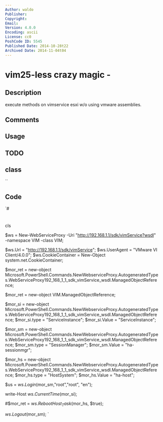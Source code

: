 ```yaml
---
Author: waldo
Publisher: 
Copyright: 
Email: 
Version: 4.0.0
Encoding: ascii
License: cc0
PoshCode ID: 5545
Published Date: 2014-10-28t22
Archived Date: 2014-11-04t04
---
```


# vim25-less crazy magic - 

## Description

execute methods on vimservice esxi w/o using vmware assemblies.

## Comments



## Usage



## TODO



## class

``

## Code

`#
 #
 cls
 
 $ws  =  New-WebServiceProxy -Uri "http://192.168.1.1/sdk/vimService?wsdl" -namespace VIM -class VIM;
 
 $ws.Url = "http://192.168.1.1/sdk/vimService";
 $ws.UserAgent = "VMware VI Client/4.0.0";
 $ws.CookieContainer = New-Object system.net.CookieContainer;
 
 
 $mor_ret = new-object Microsoft.PowerShell.Commands.NewWebserviceProxy.AutogeneratedTypes.WebServiceProxy192_168_1_1_sdk_vimService_wsdl.ManagedObjectReference;
 
 $mor_ret = new-object VIM.ManagedObjectReference;
 
 $mor_si = new-object Microsoft.PowerShell.Commands.NewWebserviceProxy.AutogeneratedTypes.WebServiceProxy192_168_1_1_sdk_vimService_wsdl.ManagedObjectReference;
 $mor_si.type = "ServiceInstance";
 $mor_si.Value = "ServiceInstance";
 
 $mor_sm = new-object Microsoft.PowerShell.Commands.NewWebserviceProxy.AutogeneratedTypes.WebServiceProxy192_168_1_1_sdk_vimService_wsdl.ManagedObjectReference;
 $mor_sm.type = "SessionManager";
 $mor_sm.Value = "ha-sessionmgr";
 
 $mor_hs = new-object Microsoft.PowerShell.Commands.NewWebserviceProxy.AutogeneratedTypes.WebServiceProxy192_168_1_1_sdk_vimService_wsdl.ManagedObjectReference;
 $mor_hs.type = "HostSystem";
 $mor_hs.Value = "ha-host";
 
 $us = $ws.Login($mor_sm,"root","root", "en");
 
 write-Host $ws.CurrentTime($mor_si);
 
 #$mor_ret = $ws.RebootHost_Task($mor_hs, $true);
 
 $ws.Logout($mor_sm);
`

